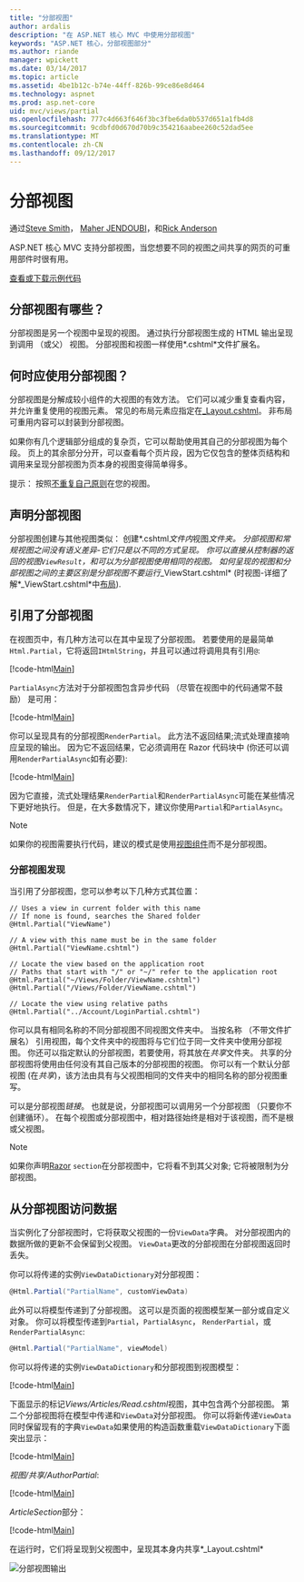 ```yaml
---
title: "分部视图"
author: ardalis
description: "在 ASP.NET 核心 MVC 中使用分部视图"
keywords: "ASP.NET 核心，分部视图部分"
ms.author: riande
manager: wpickett
ms.date: 03/14/2017
ms.topic: article
ms.assetid: 4be1b12c-b74e-44ff-826b-99ce86e8d464
ms.technology: aspnet
ms.prod: asp.net-core
uid: mvc/views/partial
ms.openlocfilehash: 777c4d663f646f3bc3fbe6da0b537d651a1fb4d8
ms.sourcegitcommit: 9cdbfd0d670d70b9c354216aabee260c52dad5ee
ms.translationtype: MT
ms.contentlocale: zh-CN
ms.lasthandoff: 09/12/2017
---
```

# <a name="partial-views"></a>分部视图

通过[Steve Smith](https://ardalis.com/)， [Maher JENDOUBI](https://twitter.com/maherjend)，和[Rick Anderson](https://twitter.com/RickAndMSFT)

ASP.NET 核心 MVC 支持分部视图，当您想要不同的视图之间共享的网页的可重用部件时很有用。

[查看或下载示例代码](https://github.com/aspnet/Docs/tree/master/aspnetcore/mvc/views/partial/sample)

## <a name="what-are-partial-views"></a>分部视图有哪些？

分部视图是另一个视图中呈现的视图。 通过执行分部视图生成的 HTML 输出呈现到调用 （或父） 视图。 分部视图和视图一样使用*.cshtml*文件扩展名。

## <a name="when-should-i-use-partial-views"></a>何时应使用分部视图？

分部视图是分解成较小组件的大视图的有效方法。 它们可以减少重复查看内容，并允许重复使用的视图元素。 常见的布局元素应指定在[_Layout.cshtml](layout.md)。 非布局可重用内容可以封装到分部视图。

如果你有几个逻辑部分组成的复杂页，它可以帮助使用其自己的分部视图为每个段。 页上的其余部分分开，可以查看每个页片段，因为它仅包含的整体页结构和调用来呈现分部视图为页本身的视图变得简单得多。

提示： 按照[不重复自己原则](http://deviq.com/don-t-repeat-yourself/)在您的视图。

## <a name="declaring-partial-views"></a>声明分部视图

分部视图创建与其他视图类似： 创建*.cshtml*文件内*视图*文件夹。 分部视图和常规视图之间没有语义差异-它们只是以不同的方式呈现。 你可以直接从控制器的返回的视图`ViewResult`，和可以为分部视图使用相同的视图。 如何呈现的视图和分部视图之间的主要区别是分部视图不要运行*_ViewStart.cshtml* (时视图-详细了解*_ViewStart.cshtml*中[布局](layout.md)).

## <a name="referencing-a-partial-view"></a>引用了分部视图

在视图页中，有几种方法可以在其中呈现了分部视图。 若要使用的是最简单`Html.Partial`，它将返回`IHtmlString`，并且可以通过将调用具有引用`@`:

[!code-html[Main](partial/sample/src/PartialViewsSample/Views/Home/About.cshtml?range=9)]

`PartialAsync`方法对于分部视图包含异步代码 （尽管在视图中的代码通常不鼓励） 是可用：

[!code-html[Main](partial/sample/src/PartialViewsSample/Views/Home/About.cshtml?range=8)]

你可以呈现具有的分部视图`RenderPartial`。 此方法不返回结果;流式处理直接响应呈现的输出。 因为它不返回结果，它必须调用在 Razor 代码块中 (你还可以调用`RenderPartialAsync`如有必要):

[!code-html[Main](partial/sample/src/PartialViewsSample/Views/Home/About.cshtml?range=10-12)]

因为它直接，流式处理结果`RenderPartial`和`RenderPartialAsync`可能在某些情况下更好地执行。 但是，在大多数情况下，建议你使用`Partial`和`PartialAsync`。

> [!NOTE]
> 如果你的视图需要执行代码，建议的模式是使用[视图组件](view-components.md)而不是分部视图。

### <a name="partial-view-discovery"></a>分部视图发现

当引用了分部视图，您可以参考以下几种方式其位置：

```text
// Uses a view in current folder with this name
// If none is found, searches the Shared folder
@Html.Partial("ViewName")

// A view with this name must be in the same folder
@Html.Partial("ViewName.cshtml")

// Locate the view based on the application root
// Paths that start with "/" or "~/" refer to the application root
@Html.Partial("~/Views/Folder/ViewName.cshtml")
@Html.Partial("/Views/Folder/ViewName.cshtml")

// Locate the view using relative paths
@Html.Partial("../Account/LoginPartial.cshtml")
```

你可以具有相同名称的不同分部视图不同视图文件夹中。 当按名称 （不带文件扩展名） 引用视图，每个文件夹中的视图将与它们位于同一文件夹中使用分部视图。 你还可以指定默认的分部视图，若要使用，将其放在*共享*文件夹。 共享的分部视图将使用由任何没有其自己版本的分部视图的视图。 你可以有一个默认分部视图 (在*共享*)，该方法由具有与父视图相同的文件夹中的相同名称的部分视图重写。

可以是分部视图*链接*。 也就是说，分部视图可以调用另一个分部视图 （只要你不创建循环）。 在每个视图或分部视图中，相对路径始终是相对于该视图，而不是根或父视图。

> [!NOTE]
> 如果你声明[Razor](razor.md) `section`在分部视图中，它将看不到其父对象; 它将被限制为分部视图。

## <a name="accessing-data-from-partial-views"></a>从分部视图访问数据

当实例化了分部视图时，它将获取父视图的一份`ViewData`字典。 对分部视图内的数据所做的更新不会保留到父视图。 `ViewData`更改的分部视图在分部视图返回时丢失。

你可以将传递的实例`ViewDataDictionary`对分部视图：

```csharp
@Html.Partial("PartialName", customViewData)
   ```

此外可以将模型传递到了分部视图。 这可以是页面的视图模型某一部分或自定义对象。 你可以将模型传递到`Partial`，`PartialAsync`， `RenderPartial`，或`RenderPartialAsync`:

```csharp
@Html.Partial("PartialName", viewModel)
   ```

你可以将传递的实例`ViewDataDictionary`和分部视图到视图模型：

[!code-html[Main](partial/sample/src/PartialViewsSample/Views/Articles/Read.cshtml?range=15-16)]

下面显示的标记*Views/Articles/Read.cshtml*视图，其中包含两个分部视图。 第二个分部视图将在模型中传递和`ViewData`对分部视图。 你可以将新传递`ViewData`同时保留现有的字典`ViewData`如果使用的构造函数重载`ViewDataDictionary`下面突出显示：

[!code-html[Main](partial/sample/src/PartialViewsSample/Views/Articles/Read.cshtml)]

*视图/共享/AuthorPartial*:

[!code-html[Main](partial/sample/src/PartialViewsSample/Views/Shared/AuthorPartial.cshtml)]

*ArticleSection*部分：

[!code-html[Main](partial/sample/src/PartialViewsSample/Views/Articles/ArticleSection.cshtml)]

在运行时，它们将呈现到父视图中，呈现其本身内共享*_Layout.cshtml*

![分部视图输出](partial/_static/output.png)
